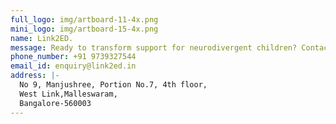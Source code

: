 ```yaml
---
full_logo: img/artboard-11-4x.png
mini_logo: img/artboard-15-4x.png
name: Link2ED.
message: Ready to transform support for neurodivergent children? Contact us today..
phone_number: +91 9739327544
email_id: enquiry@link2ed.in
address: |-
  No 9, Manjushree, Portion No.7, 4th floor, 
  West Link,Malleswaram,
  Bangalore-560003
---
```

